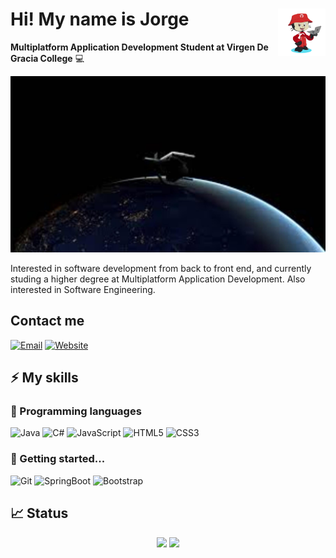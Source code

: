 # <img src="./documentos/octocat.png" width=15% align=right /> Hi! My name is Jorge

**Multiplatform Application Development Student at Virgen De Gracia College** 💻 

<img src="./documentos/banner.jpeg" borderRadius='1rem' boxShadow = '0 5px 18px rgba(0,0,0,0.3)'>
</p>

Interested in software development from back to front end, and currently studing a higher degree at Multiplatform Application Development. Also interested in Software Engineering.

## Contact me

[![Email](https://img.shields.io/badge/Mail-D14836?style=for-the-badge&logo=gmail&logoColor=white)](mailto:jgallegosoto12@gmail.com)
[![Website](https://img.shields.io/badge/website-000000?style=for-the-badge&logo=About.me&logoColor=white)](https://jgallegs.github.io/)

## ⚡ My skills

### 🚀 Programming languages

![Java](https://img.shields.io/badge/Java-ED8B00?style=for-the-badge&logo=java&logoColor=white)
![C#](https://img.shields.io/badge/C%23-239120?style=for-the-badge&logo=c-sharp&logoColor=white)
![JavaScript](https://img.shields.io/badge/JavaScript-323330?style=for-the-badge&logo=javascript&logoColor=F7DF1E)
![HTML5](https://img.shields.io/badge/HTML5-E34F26?style=for-the-badge&logo=html5&logoColor=white)
![CSS3](https://img.shields.io/badge/CSS3-1572B6?style=for-the-badge&logo=css3&logoColor=white)

### 📘 Getting started...

![Git](https://img.shields.io/badge/Git-a85c32?style=for-the-badge&logo=git&logoColor=white)
![SpringBoot](https://img.shields.io/badge/SpringBoot-00d111?style=for-the-badge&logo=SpringBoot&logoColor=white)
![Bootstrap](https://img.shields.io/badge/SpringBoot-00d111?style=for-the-badge&logo=SpringBoot&logoColor=white)

## 📈 Status

<p align="center">
  <img width="48%" src="https://github-readme-stats.vercel.app/api?username=jgallegs&show_icons=true&hide_border=true&theme=radical" />
  <img width="48%" src="https://github-readme-streak-stats.herokuapp.com/?user=jgallegs&hide_border=true&theme=radical" />
</p>
